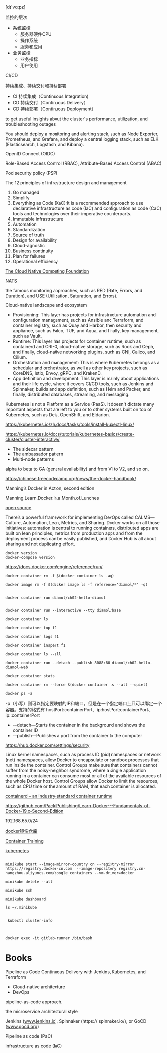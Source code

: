 
[dɪ'vɑːpz] 

监控的层次
* 系统监控
   * 服务器硬件CPU
   * 操作系统
   * 服务和应用
* 业务监控
  * 业务指标
  * 用户使用





CI/CD 

持续集成、持续交付和持续部署
* CI 持续集成（Continuous Integration)
* CD 持续交付（Continuous Delivery）
* CD 持续部署（Continuous Deployment）

 to get useful insights about the cluster's performance, utilization, and troubleshooting outages.


You should deploy a monitoring and alerting stack, such as Node Exporter, Prometheus, and Grafana, and deploy a central logging stack, such as ELK (Elasticsearch, Logstash, and Kibana). 

 OpenID Connect (OIDC)

Role-Based Access Control (RBAC), Attribute-Based Access Control (ABAC)

Pod security policy (PSP)

The 12 principles of infrastructure design and management
1. Go managed
2. Simplify
3. Everything as Code (XaC):It is a recommended approach to use declarative infrastructure as code (IaC) and configuration as code (CaC) tools and technologies over their imperative counterparts.
4. Immutable infrastructure
5. Automation
6. Standardization
7. Source of truth
8. Design for availability
9. Cloud-agnostic
10. Business continuity
11. Plan for failures
12. Operational efficiency

[The Cloud Native Computing Foundation](https://www.cncf.io)


[NATS](https://nats.io)

the famous monitoring approaches, such as RED (Rate, Errors, and Duration), and USE (Utilization, Saturation, and Errors).


Cloud-native landscape and ecosystem
* Provisioning: This layer has projects for infrastructure automation and configuration management, such as Ansible and Terraform, and container registry, such as Quay and Harbor, then security and appliance, such as Falco, TUF, and Aqua, and finally, key management, such as Vault.
* Runtime: This layer has projects for container runtime, such as containerd and CRI-O, cloud-native storage, such as Rook and Ceph, and finally, cloud-native networking plugins, such as CNI, Calico, and Cilium.
* Orchestration and management: This is where Kubernetes belongs as a schedular and orchestrator, as well as other key projects, such as CoreDNS, Istio, Envoy, gRPC, and KrakenD.
* App definition and development: This layer is mainly about applications and their life cycle, where it covers CI/CD tools, such as Jenkins and Spinnaker, builds and app definition, such as Helm and Packer, and finally, distributed databases, streaming, and messaging.






Kubernetes is not a Platform as a Service (PaaS). It doesn't dictate many important aspects that are left to you or to other systems built on top of Kubernetes, such as Deis, OpenShift, and Eldarion.


https://kubernetes.io/zh/docs/tasks/tools/install-kubectl-linux/


https://kubernetes.io/docs/tutorials/kubernetes-basics/create-cluster/cluster-interactive/


* The sidecar pattern
* The ambassador pattern
* Multi-node patterns

 alpha to beta to GA (general availability) and from V1 to V2, and so on.


[](https://docs.docker.com/engine/install/ubuntu/)

https://chinese.freecodecamp.org/news/the-docker-handbook/






Manning’s Docker in Action, second edition


Manning.Learn.Docker.in.a.Month.of.Lunches

[open source](https://github.com/sixeyed/diamol)

There’s a powerful framework for implementing DevOps called CALMS—Culture, Automation, Lean, Metrics, and Sharing. Docker works on all those initiatives: automation is central to running containers, distributed apps are built on lean principles, metrics from production apps and from the deployment process can be easily published, and Docker Hub is all about sharing and not duplicating effort.

```
docker version
docker-compose version
```

https://docs.docker.com/engine/reference/run/


```
docker container rm -f $(docker container ls -aq)

docker image rm -f $(docker image ls -f reference='diamol/*' -q)


docker container run diamol/ch02-hello-diamol


docker container run --interactive --tty diamol/base

docker container ls

docker container top f1

docker container logs f1

docker container inspect f1

docker container ls --all

docker container run --detach --publish 8088:80 diamol/ch02-hello-diamol-web

docker container stats 

docker container rm --force $(docker container ls --all --quiet)

docker ps -a

```


-p（小写）则可以指定要映射的IP和端口，但是在一个指定端口上只可以绑定一个容器。支持的格式有 hostPort:containerPort、ip:hostPort:containerPort、 ip::containerPort

* --detach—Starts the container in the background and shows the container ID 
* --publish—Publishes a port from the container to the computer




https://hub.docker.com/settings/security


Linux kernel namespaces, such as process ID (pid) namespaces or network (net) namespaces, allow Docker to encapsulate or sandbox processes that run inside the container. Control Groups make sure that containers cannot suffer from the noisy-neighbor syndrome, where a single application running in a container can consume most or all of the available resources of the whole Docker host. Control Groups allow Docker to limit the resources, such as CPU time or the amount of RAM, that each container is allocated.

 [containerd – an industry-standard container runtime](https://containerd.io)

 https://github.com/PacktPublishing/Learn-Docker---Fundamentals-of-Docker-19.x-Second-Edition


 192.168.65.0/24

[docker镜像仓库](https://www.jianshu.com/p/fecbe5602cae)

[Container Training](https://container.training)

[kubernetes](https://kubernetes.io/docs/home/)


```

minikube start --image-mirror-country cn --registry-mirror https://registry.docker-cn.com  --image-repository registry.cn-hangzhou.aliyuncs.com/google_containers --vm-driver=docker

minikube delete --all 

minikube ssh

minikube dashboard

ls ~/.minikube


 kubectl cluster-info  



docker exec -it gitlab-runner /bin/bash

```



# Books
Pipeline as Code Continuous Delivery with Jenkins, Kubernetes, and Terraform

* Cloud-native architecture
* DevOps 

pipeline-as-code approach.


 the microservice architectural style 

 Jenkins (www.jenkins.io), Spinnaker (https:// spinnaker.io/), or GoCD (www.gocd.org)

 
Pipeline as code (PaC) 

infrastructure as code (IaC)